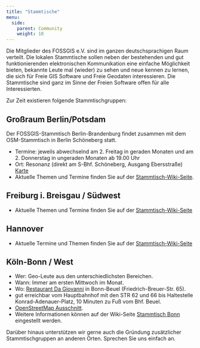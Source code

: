 ```yaml
---
title: "Stammtische"
menu:
  side:
    parent: Community
    weight: 10
---
```


Die Mitglieder des FOSSGIS e.V. sind im ganzen deutschsprachigen Raum verteilt. Die lokalen Stammtische sollen neben der bestehenden und gut funktionierenden elektronischen Kommunikation eine einfache Möglichkeit bieten, bekannte Leute mal (wieder) zu sehen und neue kennen zu lernen, die sich für Freie GIS Software und Freie Geodaten interessieren. Die Stammtische sind ganz im Sinne der Freien Software offen für alle Interessierten.

Zur Zeit existieren folgende Stammtischgruppen:

## Großraum Berlin/Potsdam

Der FOSSGIS-Stammtisch Berlin-Brandenburg findet zusammen mit dem OSM-Stammtisch in Berlin Schöneberg statt.

* Termine: jeweils abwechselnd am 2\. Freitag in geraden Monaten und am 2\. Donnerstag in ungeraden Monaten ab 19.00 Uhr
* Ort: Resonanz (direkt am S-Bhf. Schöneberg, Ausgang Ebersstraße)  
    [Karte](https://www.openstreetmap.org/?mlat=52.47923&mlon=13.34968#map=18/52.47923/13.34968)
* Aktuelle Themen und Termine finden Sie auf der [Stammtisch-Wiki-Seite](https://wiki.openstreetmap.org/wiki/Berlin/Stammtisch).

## Freiburg i. Breisgau / Südwest

* Aktuelle Themen und Termine finden Sie auf der [Stammtisch-Wiki-Seite](https://fossgis.de/wiki/Stammtisch_Freiburg)

## Hannover

* Aktuelle Termine und Themen finden Sie auf der [Stammtisch-Wiki-Seite](https://wiki.openstreetmap.org/wiki/Stammtisch_Hannover)

## Köln-Bonn / West

* Wer: Geo-Leute aus den unterschiedlichsten Bereichen.
* Wann: Immer am ersten Mittwoch im Monat.
* Wo: [Restaurant Da Giovanni](http://www.dagiovanni-bonn.de/) in Bonn-Beuel (Friedrich-Breuer-Str. 65).
* gut erreichbar vom Hauptbahnhof mit den STR 62 und 66 bis Haltestelle Konrad-Adenauer-Platz, 10 Minuten zu Fuß vom Bhf. Beuel.
* [OpenStreetMap Ausschnitt](https://nominatim.openstreetmap.org/details.php?place_id=11659711).
* Weitere Informationen können auf der Wiki-Seite [Stammtisch Bonn](https://fossgis.de/wiki/Stammtisch_Bonn) eingestellt werden.

Darüber hinaus unterstützen wir gerne auch die Gründung zusätzlicher Stammtischgruppen an anderen Orten. Sprechen Sie uns einfach an.
